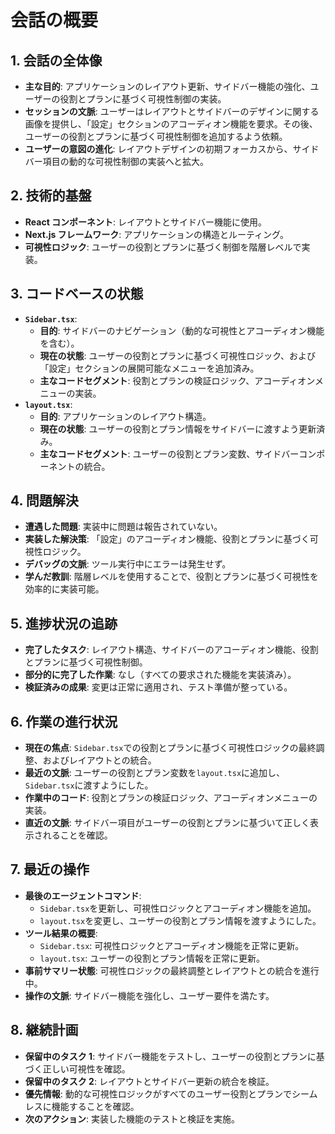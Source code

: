 # 会話の概要

## 1. 会話の全体像

- **主な目的**: アプリケーションのレイアウト更新、サイドバー機能の強化、ユーザーの役割とプランに基づく可視性制御の実装。
- **セッションの文脈**: ユーザーはレイアウトとサイドバーのデザインに関する画像を提供し、「設定」セクションのアコーディオン機能を要求。その後、ユーザーの役割とプランに基づく可視性制御を追加するよう依頼。
- **ユーザーの意図の進化**: レイアウトデザインの初期フォーカスから、サイドバー項目の動的な可視性制御の実装へと拡大。

## 2. 技術的基盤

- **React コンポーネント**: レイアウトとサイドバー機能に使用。
- **Next.js フレームワーク**: アプリケーションの構造とルーティング。
- **可視性ロジック**: ユーザーの役割とプランに基づく制御を階層レベルで実装。

## 3. コードベースの状態

- **`Sidebar.tsx`**:
  - **目的**: サイドバーのナビゲーション（動的な可視性とアコーディオン機能を含む）。
  - **現在の状態**: ユーザーの役割とプランに基づく可視性ロジック、および「設定」セクションの展開可能なメニューを追加済み。
  - **主なコードセグメント**: 役割とプランの検証ロジック、アコーディオンメニューの実装。
- **`layout.tsx`**:
  - **目的**: アプリケーションのレイアウト構造。
  - **現在の状態**: ユーザーの役割とプラン情報をサイドバーに渡すよう更新済み。
  - **主なコードセグメント**: ユーザーの役割とプラン変数、サイドバーコンポーネントの統合。

## 4. 問題解決

- **遭遇した問題**: 実装中に問題は報告されていない。
- **実装した解決策**: 「設定」のアコーディオン機能、役割とプランに基づく可視性ロジック。
- **デバッグの文脈**: ツール実行中にエラーは発生せず。
- **学んだ教訓**: 階層レベルを使用することで、役割とプランに基づく可視性を効率的に実装可能。

## 5. 進捗状況の追跡

- **完了したタスク**: レイアウト構造、サイドバーのアコーディオン機能、役割とプランに基づく可視性制御。
- **部分的に完了した作業**: なし（すべての要求された機能を実装済み）。
- **検証済みの成果**: 変更は正常に適用され、テスト準備が整っている。

## 6. 作業の進行状況

- **現在の焦点**: `Sidebar.tsx`での役割とプランに基づく可視性ロジックの最終調整、およびレイアウトとの統合。
- **最近の文脈**: ユーザーの役割とプラン変数を`layout.tsx`に追加し、`Sidebar.tsx`に渡すようにした。
- **作業中のコード**: 役割とプランの検証ロジック、アコーディオンメニューの実装。
- **直近の文脈**: サイドバー項目がユーザーの役割とプランに基づいて正しく表示されることを確認。

## 7. 最近の操作

- **最後のエージェントコマンド**:
  - `Sidebar.tsx`を更新し、可視性ロジックとアコーディオン機能を追加。
  - `layout.tsx`を変更し、ユーザーの役割とプラン情報を渡すようにした。
- **ツール結果の概要**:
  - `Sidebar.tsx`: 可視性ロジックとアコーディオン機能を正常に更新。
  - `layout.tsx`: ユーザーの役割とプラン情報を正常に更新。
- **事前サマリー状態**: 可視性ロジックの最終調整とレイアウトとの統合を進行中。
- **操作の文脈**: サイドバー機能を強化し、ユーザー要件を満たす。

## 8. 継続計画

- **保留中のタスク 1**: サイドバー機能をテストし、ユーザーの役割とプランに基づく正しい可視性を確認。
- **保留中のタスク 2**: レイアウトとサイドバー更新の統合を検証。
- **優先情報**: 動的な可視性ロジックがすべてのユーザー役割とプランでシームレスに機能することを確認。
- **次のアクション**: 実装した機能のテストと検証を実施。
